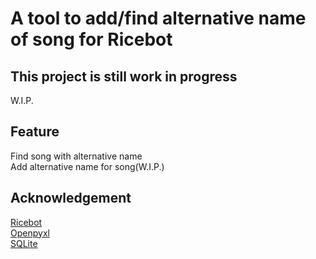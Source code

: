 # A tool to add/find alternative name of song for Ricebot
## This project is still work in progress
W.I.P.
## Feature
Find song with alternative name  
Add alternative name for song(W.I.P.)
## Acknowledgement
[Ricebot](https://github.com/FreezeRasis/Ricebot-Nonebot)  
[Openpyxl](https://openpyxl.readthedocs.io/en/stable/)  
[SQLite](https://sqlite.org/)  